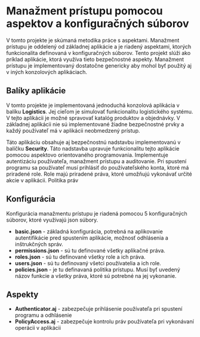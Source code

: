 # Manažment prístupu pomocou aspektov a konfiguračných súborov

V tomto projekte je skúmaná metodika práce s aspektami. Manažment prístupu je oddelený od základnej aplikácie a je riadený aspektami, ktorých funkcionalita definovaná v konfiguračných súborov. Tento projekt slúži ako príklad aplikácie, ktorá využíva tieto bezpečnostné aspekty. Manažment prístupu je implementovaný dostatočne genericky aby mohol byť použitý aj v iných konzolových aplikáciach.

## Balíky aplikácie

V tomto projekte je implementovaná jednoduchá konzolová aplikácia v balíku **Logistics**. Jej cieľom je simulovať funkcionalitu logistického systému. V tejto aplikácii je možné spravovať katalóg produktov a objednávky. V základnej aplikácii nie sú implementované žiadne bezpečnostné prvky a každý používateľ má v aplikácii neobmedzený prístup.

Táto aplikáciu obsahuje aj bezpečnostnú nadstavbu implementovanú v balíčku **Security**. Táto nadstavba upravuje funkcionalitu tejto aplikácie pomocou aspektovo orientovaného programovania. Implementuje autentizáciu používateľa, manažment prístupu a auditovanie. Pri spustení programu sa používateľ musí prihlásiť do používateľského konta, ktoré má priradené role. Role majú priradené práva, ktoré umožňujú vykonávať určité akcie v aplikácii. Politika práv 

## Konfigurácia

Konfigurácia manažmentu prístupu je riadená pomocou 5 konfiguračných súborov, ktoré využívajú json súbory.

- **basic.json** - základná konfigurácia, potrebná na aplikovanie autentifikácie pred spustením aplikácie, možnosť odhlásenia a inštrukčných správ. 
- **permissions.json** - sú tu definované všetky aplikačné práva.
- **roles.json** - sú tu definované všetky role a ich práva.
- **users.json** - sú tu definovaný všetci používatelia a ich role.
- **policies.json** - je tu definavaná politika prístupu. Musí byť uvedený názov funkcie a všetky práva, ktoré sú potrebné na jej vykonanie.

## Aspekty

- **Authenticator.aj** - zabezpečuje prihlásenie používateľa pri spustení programu a odhlásenie
- **PolicyAccess.aj** - zabezpečuje kontrolu práv používateľa pri vykonávaní operácii v aplikácii 